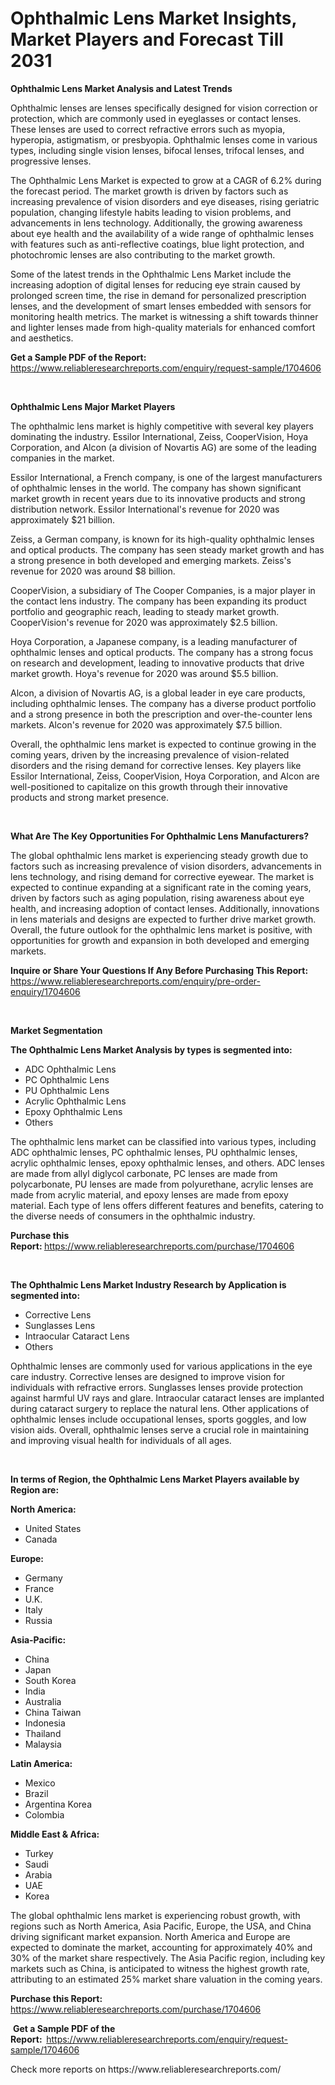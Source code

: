 <p><h1>Ophthalmic Lens Market Insights, Market Players and Forecast Till 2031</h1></p><p><strong>Ophthalmic Lens Market Analysis and Latest Trends</strong></p>
<p><p>Ophthalmic lenses are lenses specifically designed for vision correction or protection, which are commonly used in eyeglasses or contact lenses. These lenses are used to correct refractive errors such as myopia, hyperopia, astigmatism, or presbyopia. Ophthalmic lenses come in various types, including single vision lenses, bifocal lenses, trifocal lenses, and progressive lenses.</p><p>The Ophthalmic Lens Market is expected to grow at a CAGR of 6.2% during the forecast period. The market growth is driven by factors such as increasing prevalence of vision disorders and eye diseases, rising geriatric population, changing lifestyle habits leading to vision problems, and advancements in lens technology. Additionally, the growing awareness about eye health and the availability of a wide range of ophthalmic lenses with features such as anti-reflective coatings, blue light protection, and photochromic lenses are also contributing to the market growth.</p><p>Some of the latest trends in the Ophthalmic Lens Market include the increasing adoption of digital lenses for reducing eye strain caused by prolonged screen time, the rise in demand for personalized prescription lenses, and the development of smart lenses embedded with sensors for monitoring health metrics. The market is witnessing a shift towards thinner and lighter lenses made from high-quality materials for enhanced comfort and aesthetics.</p></p>
<p><strong>Get a Sample PDF of the Report:&nbsp;</strong> <a href="https://www.reliableresearchreports.com/enquiry/request-sample/1704606">https://www.reliableresearchreports.com/enquiry/request-sample/1704606</a></p>
<p>&nbsp;</p>
<p><strong>Ophthalmic Lens Major Market Players</strong></p>
<p><p>The ophthalmic lens market is highly competitive with several key players dominating the industry. Essilor International, Zeiss, CooperVision, Hoya Corporation, and Alcon (a division of Novartis AG) are some of the leading companies in the market. </p><p>Essilor International, a French company, is one of the largest manufacturers of ophthalmic lenses in the world. The company has shown significant market growth in recent years due to its innovative products and strong distribution network. Essilor International's revenue for 2020 was approximately $21 billion.</p><p>Zeiss, a German company, is known for its high-quality ophthalmic lenses and optical products. The company has seen steady market growth and has a strong presence in both developed and emerging markets. Zeiss's revenue for 2020 was around $8 billion.</p><p>CooperVision, a subsidiary of The Cooper Companies, is a major player in the contact lens industry. The company has been expanding its product portfolio and geographic reach, leading to steady market growth. CooperVision's revenue for 2020 was approximately $2.5 billion.</p><p>Hoya Corporation, a Japanese company, is a leading manufacturer of ophthalmic lenses and optical products. The company has a strong focus on research and development, leading to innovative products that drive market growth. Hoya's revenue for 2020 was around $5.5 billion.</p><p>Alcon, a division of Novartis AG, is a global leader in eye care products, including ophthalmic lenses. The company has a diverse product portfolio and a strong presence in both the prescription and over-the-counter lens markets. Alcon's revenue for 2020 was approximately $7.5 billion.</p><p>Overall, the ophthalmic lens market is expected to continue growing in the coming years, driven by the increasing prevalence of vision-related disorders and the rising demand for corrective lenses. Key players like Essilor International, Zeiss, CooperVision, Hoya Corporation, and Alcon are well-positioned to capitalize on this growth through their innovative products and strong market presence.</p></p>
<p>&nbsp;</p>
<p><strong>What Are The Key Opportunities For Ophthalmic Lens Manufacturers?</strong></p>
<p><p>The global ophthalmic lens market is experiencing steady growth due to factors such as increasing prevalence of vision disorders, advancements in lens technology, and rising demand for corrective eyewear. The market is expected to continue expanding at a significant rate in the coming years, driven by factors such as aging population, rising awareness about eye health, and increasing adoption of contact lenses. Additionally, innovations in lens materials and designs are expected to further drive market growth. Overall, the future outlook for the ophthalmic lens market is positive, with opportunities for growth and expansion in both developed and emerging markets.</p></p>
<p><strong>Inquire or Share Your Questions If Any Before Purchasing This Report:</strong> <a href="https://www.reliableresearchreports.com/enquiry/pre-order-enquiry/1704606">https://www.reliableresearchreports.com/enquiry/pre-order-enquiry/1704606</a></p>
<p>&nbsp;</p>
<p><strong>Market Segmentation</strong></p>
<p><strong>The Ophthalmic Lens Market Analysis by types is segmented into:</strong></p>
<p><ul><li>ADC Ophthalmic Lens</li><li>PC Ophthalmic Lens</li><li>PU Ophthalmic Lens</li><li>Acrylic Ophthalmic Lens</li><li>Epoxy Ophthalmic Lens</li><li>Others</li></ul></p>
<p><p>The ophthalmic lens market can be classified into various types, including ADC ophthalmic lenses, PC ophthalmic lenses, PU ophthalmic lenses, acrylic ophthalmic lenses, epoxy ophthalmic lenses, and others. ADC lenses are made from allyl diglycol carbonate, PC lenses are made from polycarbonate, PU lenses are made from polyurethane, acrylic lenses are made from acrylic material, and epoxy lenses are made from epoxy material. Each type of lens offers different features and benefits, catering to the diverse needs of consumers in the ophthalmic industry.</p></p>
<p><strong>Purchase this Report:&nbsp;</strong><a href="https://www.reliableresearchreports.com/purchase/1704606">https://www.reliableresearchreports.com/purchase/1704606</a></p>
<p>&nbsp;</p>
<p><strong>The Ophthalmic Lens Market Industry Research by Application is segmented into:</strong></p>
<p><ul><li>Corrective Lens</li><li>Sunglasses Lens</li><li>Intraocular Cataract Lens</li><li>Others</li></ul></p>
<p><p>Ophthalmic lenses are commonly used for various applications in the eye care industry. Corrective lenses are designed to improve vision for individuals with refractive errors. Sunglasses lenses provide protection against harmful UV rays and glare. Intraocular cataract lenses are implanted during cataract surgery to replace the natural lens. Other applications of ophthalmic lenses include occupational lenses, sports goggles, and low vision aids. Overall, ophthalmic lenses serve a crucial role in maintaining and improving visual health for individuals of all ages.</p></p>
<p>&nbsp;</p>
<p><strong>In terms of Region, the Ophthalmic Lens Market Players available by Region are:</strong></p>
<p>
    <p> <strong> North America: </strong>
        <ul>
            <li>United States</li>
            <li>Canada</li>
        </ul>
        </p> 
    <p> <strong> Europe: </strong>
        <ul>
            <li>Germany</li>
            <li>France</li>
            <li>U.K.</li>
            <li>Italy</li>
            <li>Russia</li>
        </ul>
        </p> 
    <p> <strong> Asia-Pacific: </strong>
        <ul>
            <li>China</li>
            <li>Japan</li>
            <li>South Korea</li>
            <li>India</li>
            <li>Australia</li>
            <li>China Taiwan</li>
            <li>Indonesia</li>
            <li>Thailand</li>
            <li>Malaysia</li>
        </ul>
        </p> 
    <p> <strong> Latin America: </strong>
        <ul>
            <li>Mexico</li>
            <li>Brazil</li>
            <li>Argentina Korea</li>
            <li>Colombia</li>
        </ul>
        </p> 
    <p> <strong> Middle East & Africa: </strong>
        <ul>
            <li>Turkey</li>
            <li>Saudi</li>
            <li>Arabia</li>
            <li>UAE</li>
            <li>Korea</li>
        </ul>
    </p>
    </p>
<p><p>The global ophthalmic lens market is experiencing robust growth, with regions such as North America, Asia Pacific, Europe, the USA, and China driving significant market expansion. North America and Europe are expected to dominate the market, accounting for approximately 40% and 30% of the market share respectively. The Asia Pacific region, including key markets such as China, is anticipated to witness the highest growth rate, attributing to an estimated 25% market share valuation in the coming years.</p></p>
<p><strong>Purchase this Report: </strong><a href="https://www.reliableresearchreports.com/purchase/1704606">https://www.reliableresearchreports.com/purchase/1704606</a></p>
<p>&nbsp;<strong>Get a Sample PDF of the Report:&nbsp;&nbsp;</strong><a href="https://www.reliableresearchreports.com/enquiry/request-sample/1704606">https://www.reliableresearchreports.com/enquiry/request-sample/1704606</a></p>
<p><strong></strong></p>
<p>Check more reports on https://www.reliableresearchreports.com/</p>